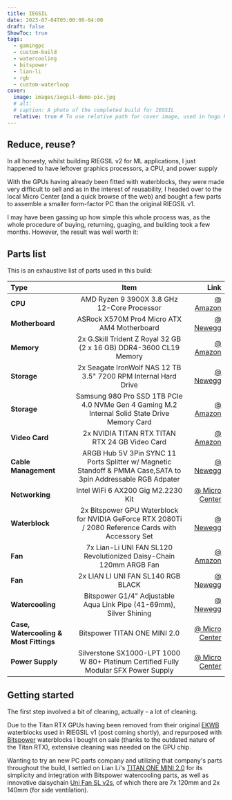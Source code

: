 ```yaml
---
title: IEGSIL
date: 2023-07-04T05:00:00-04:00
draft: false
ShowToc: true
tags:
  - gamingpc
  - custom-build
  - watercooling
  - bitspower
  - lian-li
  - rgb
  - custom-waterloop
cover:
  image: images/iegsil-demo-pic.jpg
  # alt: 
  # caption: A photo of the completed build for IEGSIL
  relative: true # To use relative path for cover image, used in hugo Page-bundles
---
```


## Reduce, reuse?

In all honesty, whilst building RIEGSIL v2 for ML applications, I just happened to have leftover graphics processors, a CPU, and power supply

With the GPUs having already been fitted with waterblocks, they were made very difficult to sell and as in the interest of reusability, I headed over to the local Micro Center (and a quick browse of the web) and bought a few parts to assemble a smaller form-factor PC than the original RIEGSIL v1.

I may have been gassing up how simple this whole process was, as the whole procedure of buying, returning, guaging, and building took a few months. However, the result was well worth it:

## Parts list

This is an exhaustive list of parts used in this build:

| Type | Item | Link |
| :---- | :----: | ----: |
| **CPU** | AMD Ryzen 9 3900X 3.8 GHz 12-Core Processor | [@ Amazon](https://www.amazon.com/dp/B07SXMZLP9?tag=pcpapi-20&linkCode=ogi&th=1&psc=1) |
| **Motherboard** | ASRock X570M Pro4 Micro ATX AM4 Motherboard | [@ Newegg](https://www.newegg.com/asrock-x570m-pro4/p/N82E16813157887) |
| **Memory** | 2x G.Skill Trident Z Royal 32 GB (2 x 16 GB) DDR4-3600 CL19 Memory | [@ Amazon](https://www.amazon.com/dp/B07SQ3T4X3?tag=pcpapi-20&linkCode=ogi&th=1&psc=1) |
| **Storage** | 2x Seagate IronWolf NAS 12 TB 3.5" 7200 RPM Internal Hard Drive | [@ Newegg](https://www.newegg.com/seagate-ironwolf-st12000vn0008-12tb/p/1JW-001N-00027?Item=1JW-001N-00027&nm_mc=AFC-RAN-COM&cm_mmc=afc-ran-com-_-PCPartPicker&utm_medium=affiliate&utm_campaign=afc-ran-com-_-PCPartPicker&utm_source=afc-PCPartPicker&AFFID=2558510&AFFNAME=PCPartPicker&ACRID=1&ASID=https%3a%2f%2fpcpartpicker.com%2f&ranMID=44583&ranEAID=2558510&ranSiteID=8BacdVP0GFs-HPYWcPc.wqLNeIWmTYX2aQ) |
| **Storage** | Samsung 980 Pro SSD 1TB PCIe 4.0 NVMe Gen 4 Gaming M.2 Internal Solid State Drive Memory Card | [@ Amazon](https://www.amazon.com/SAMSUNG-PCIe-Internal-Gaming-MZ-V8P1T0B/dp/B08GLX7TNT?source=ps-sl-shoppingads-lpcontext&ref_=fplfs&psc=1&smid=ATVPDKIKX0DER) |
| **Video Card** | 2x NVIDIA TITAN RTX TITAN RTX 24 GB Video Card | [@ Amazon](https://www.amazon.com/dp/B07L8YGDL5?tag=pcpapi-20&linkCode=ogi&th=1&psc=1) |
| **Cable Management** | ARGB Hub 5V 3Pin SYNC 11 Ports Splitter w/ Magnetic Standoff & PMMA Case,SATA to 3pin Addressable RGB Adpater | [@ Newegg](https://www.newegg.com/p/1W7-005X-00093?Item=9SIACJFCAZ4145) |
| **Networking** | Intel WiFi 6 AX200 Gig M2.2230 Kit | [@ Micro Center](https://www.microcenter.com/product/636193/intel-wifi-6-ax200-gig-m22230-kit) |
| **Waterblock** | 2x Bitspower GPU Waterblock for NVIDIA GeForce RTX 2080Ti / 2080 Reference Cards with Accessory Set | [@ Newegg](https://www.newegg.com/p/37B-000X-003Y5?Item=9SIAEMWAZE0901) |
| **Fan** | 7x Lian-Li UNI FAN SL120 Revolutionized Daisy-Chain 120mm ARGB Fan | [@ Amazon](https://www.amazon.com/Lian-Li-SL120-Pack-Black/dp/B08HD75K4X) |
| **Fan** | 2x LIAN LI UNI FAN SL140 RGB BLACK | [@ Newegg](https://www.newegg.com/lian-li-uf-sl140-1b-case-fan/p/1YF-005G-00017) |
| **Watercooling** | Bitspower G1/4" Adjustable Aqua Link Pipe (41-69mm), Silver Shining | [@ Newegg](https://www.newegg.com/bitspower-bp-dg14aalpii-fittings/p/2YM-0001-00012?Item=9SIAEKS6MM8126) |
| **Case, Watercooling & Most Fittings** | Bitspower TITAN ONE MINI 2.0 | [@ Micro Center](https://www.microcenter.com/product/661034/bitspower-titan-one-mini-20-tempered-glass-microatx-mini-tower-computer-case-black) |
| **Power Supply** | Silverstone SX1000-LPT 1000 W 80+ Platinum Certified Fully Modular SFX Power Supply | [@ Micro Center](https://www.google.com/search?q=silverstone+1000w+sfx+psu&rlz=1C1QMKX_enUS1049US1049&oq=silverstone+sff+psu+1000&gs_lcrp=EgZjaHJvbWUqCggBEAAYCBgNGB4yBggAEEUYOTIKCAEQABgIGA0YHtIBCDczNTdqMGo3qAIAsAIA&sourceid=chrome&ie=UTF-8) |

## Getting started

The first step involved a bit of cleaning, actually - a lot of cleaning. 

Due to the Titan RTX GPUs having been removed from their original [EKWB](https://www.ekwb.com/) waterblocks used in RIEGSIL v1 (post coming shortly), and repurposed with [Bitspower](https://bitspower.com/) waterblocks I bought on sale (thanks to the outdated nature of the Titan RTX), extensive cleaning was needed on the GPU chip.

Wanting to try an new PC parts company and utilizing that company's parts throughout the build, I settled on Lian Li's [TITAN ONE MINI 2.0](https://bitspower.com/titanseries/titan_one_mini_2.0/) for its simplicity and integration with Bitspower watercooling parts, as well as innovative daisychain [Uni Fan SL v2s](https://lian-li.com/product/uni-fan-sl-v2/), of which there are 7x 120mm and 2x 140mm (for side ventilation).

